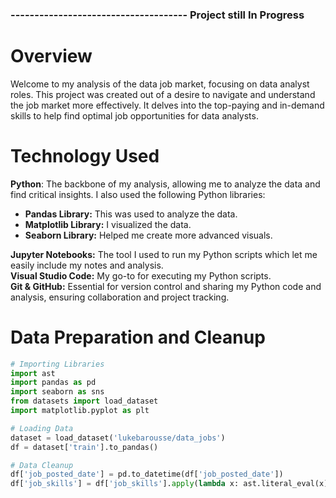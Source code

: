 ### ------------------------------------- Project still In Progress

# Overview

Welcome to my analysis of the data job market, focusing on data analyst roles. This project was created out of a desire to navigate and understand the job market more effectively. It delves into the top-paying and in-demand skills to help find optimal job opportunities for data analysts.

# Technology Used
**Python**: The backbone of my analysis, allowing me to analyze the data and find critical insights. I also used the following Python libraries:
- **Pandas Library:** This was used to analyze the data.
- **Matplotlib Library:** I visualized the data.
- **Seaborn Library:** Helped me create more advanced visuals.

**Jupyter Notebooks:** The tool I used to run my Python scripts which let me easily include my notes and analysis.  
**Visual Studio Code:** My go-to for executing my Python scripts.  
**Git & GitHub:** Essential for version control and sharing my Python code and analysis, ensuring collaboration and project tracking.

# Data Preparation and Cleanup

```python
# Importing Libraries
import ast
import pandas as pd
import seaborn as sns
from datasets import load_dataset
import matplotlib.pyplot as plt  

# Loading Data
dataset = load_dataset('lukebarousse/data_jobs')
df = dataset['train'].to_pandas()

# Data Cleanup
df['job_posted_date'] = pd.to_datetime(df['job_posted_date'])
df['job_skills'] = df['job_skills'].apply(lambda x: ast.literal_eval(x) if pd.notna(x) else x)
